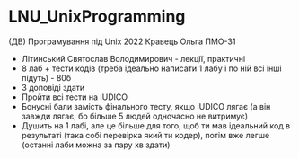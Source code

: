 # LNU_UnixProgramming
(ДВ) Програмування під Unix 2022 Кравець Ольга ПМО-31

- Літинський Святослав Володимирович - лекції, практичні
- 8 лаб + тести кодів (треба ідеально написати 1 лабу і по ній всі інші підуть) - 80б 
- 3 доповіді здати
- Пройти всі тести на IUDICO
- Бонусні бали замість фінального тесту, якщо IUDICO лягає (а він завжди лягає, бо більше 5 людей одночасно не витримує)
- Душить на 1 лабі, але це більше для того, щоб ти мав ідеальний код в результаті (така собі перевірка який ти кодер), потім вже легше (останні лаби можна за пару хв здати)

